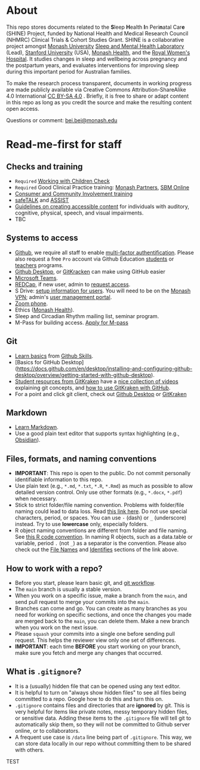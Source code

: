 # About
This repo stores documents related to the **S**leep **H**ealth **I**n Peri**n**atal Car**e** (SHINE) Project, funded by National Health and Medical Research Council (NHMRC) Clinical Trials & Cohort Studies Grant. SHINE is a collaborative project amongst [Monash University](https://www.monash.edu/) [Sleep and Mental Health Laboratory](https://www.monash.edu/turner-institute/bei-bei-lab) (Lead), [Stanford University](https://med.stanford.edu/insomnia.html) (USA), [Monash Health](https://monashwomens.org), and the [Royal Women's Hospital](https://thewomens.org.au). It studies changes in sleep and wellbeing across pregnancy and the postpartum years, and evaluates interventions for improving sleep during this important period for Australian families.

To make the research process transparent, documents in working progress are made publicly available via Creative Commons Attribution-ShareAlike 4.0 International [CC BY-SA 4.0](https://creativecommons.org/licenses/by-sa/4.0/) . Briefly, it is free to share or adapt content in this repo as long as you credit the source and make the resulting content open access.

Questions or comment: bei.bei@monash.edu

# Read-me-first for staff
## Checks and training
- `Required` [Working with Children Check](https://www.workingwithchildren.vic.gov.au)
- `Required` Good Clinical Practice training: [Monash Partners](https://monashpartners.org.au/education-training-and-events/good-clinical-practice-in-clinical-trials/), [SBM Online](https://www.sbm.org/training/good-clinical-practice-for-social-and-behavioral-research-elearning-course)
- [Consumer and Community Involvement training](https://monashpartners.org.au/education-training-and-events/cci/)
- [safeTALK](https://www.monash.edu/students/support/health/mental-health/programs/safetalk-suicide-awareness) and [ASSIST](https://www.livingworks.com.au/programs/asist/)
- [Guidelines on creating accessible content](https://www.vic.gov.au/make-content-accessible) for individuals with auditory, cognitive, physical, speech, and visual impairments.
- TBC

## Systems to access
- [Github](https://github.com/), we require all staff to enable [multi-factor authentification](https://docs.github.com/en/authentication/securing-your-account-with-two-factor-authentication-2fa/configuring-two-factor-authentication). Please also request a free `Pro` account via Github Education [students](https://education.github.com/students) or [teachers](https://education.github.com/teachers) programs.
- [Github Desktop](https://desktop.github.com/),  or [GitKracken](https://www.gitkraken.com/download) can make using GitHub easier
- [Microsoft Teams](https://www.microsoft.com/en-au/microsoft-teams/).
- [REDCap](https://redcap.helix.monash.edu), if new user, admin to [request access](https://servicedeskonline-myit.onbmc.com/dwp/app/#/srm/profile/SRGAA5V0G7HC6AOIWNGLOIBI7PHY36/srm).
- S Drive: [setup information for users](https://www.monash.edu/esolutions/data-storage/how-to-map-s-drive). You will need to be on the [Monash VPN](https://www.monash.edu/esolutions/network/vpn); admin's [user management portal](https://groupadmin.monash.edu/).
- [Zoom phone](https://www.monash.edu/esolutions/phones/zoom-phone).
- Ethics ([Monash Health](https://au.forms.ethicalreviewmanager.com/Account/Login)).
- Sleep and Circadian Rhythm mailing list, seminar program.
- M-Pass for building access. [Apply for M-pass](https://www.monash.edu/students/support/connect/id/get)

## Git
- [Learn basics](https://github.com/skills/introduction-to-github) from [Github Skills](https://github.com/skills). 
- [Basics for GitHub Desktop] (https://docs.github.com/en/desktop/installing-and-configuring-github-desktop/overview/getting-started-with-github-desktop).
- [Student resources from GitKraken](https://www.gitkraken.com/resources/student-resources) have a [nice collection of videos](https://www.gitkraken.com/learn/git/tutorials) explaining git concepts, and [how to use GitKraken with GitHub](https://www.gitkraken.com/integrations/github).
- For a point and click git client, check out [Github Desktop](https://help.github.com/en/desktop/getting-started-with-github-desktop) or [GitKraken](https://www.gitkraken.com)

## Markdown
- [Learn Markdown](https://github.com/adam-p/markdown-here/wiki/Markdown-Cheatsheet).
- Use a good plain text editor that supports syntax highlighting (e.g., [Obsidian](https://obsidian.md)). 

## Files, formats, and naming conventions
- **IMPORTANT**: This repo is open to the public. Do not commit personally identifiable information to this repo.
- Use plain text (e.g., `*.md`, `*.txt`, `*.R`, `*.Rmd`) as much as possible to allow detailed version control. Only use other formats (e.g., `*.docx`, `*.pdf`) when necessary.
- Stick to strict folder/file naming convention. Problems with folder/file naming could lead to data loss.  Read [this link here](https://developers.google.com/style/filenames). Do not use special characters, period, or spaces. You can use `-` (dash) or `_` (underscore) instead. Try to use **lowercase** only, especially folders.
- R object naming conventions are different from folder and file naming. See [this R code convention](https://google.github.io/styleguide/Rguide.xml). In naming R objects, such as a data.table or variable, period `.` (not `_`) as a separator is the convention. Please also check out the [File Names](https://google.github.io/styleguide/Rguide.xml#filenames) and [Identifies](https://google.github.io/styleguide/Rguide.xml#identifiers) sections of the link above.

## How to work with a repo?
- Before you start, please learn basic git, and [git workflow](https://guides.github.com/introduction/flow/).
- The `main` branch is usually a stable version. 
- When you work on a specific issue, make a branch from the `main`, and send pull request to merge your commits into the `main`.
- Branches can come and go. You can create as many branches as you need for working on specific sections, and once the changes you made are merged back to the `main`, you can delete them. Make a new branch when you work on the next issue.
- Please `squash` your commits into a single one before sending pull request. This helps the reviewer view only one set of differences.
- **IMPORTANT**: each time **BEFORE** you start working on your branch, make sure you fetch and merge any changes that occurred.

## What is `.gitignore`?
- It is a (usually) hidden file that can be opened using any text editor. 
- It is helpful to turn on "always show hidden files" to see all files being committed to a repo. Google how to do this and turn this on.
- `.gitignore` contains files and directories that are **ignored** by git. This is very helpful for items like private notes, messy temporary hidden files, or sensitive data. Adding these items to the `.gitignore` file will tell git to automatically skip them, so they will not be committed to Github server online, or to collaborators.
- A frequent use case is `/data` line being part of `.gitignore`. This way, we can store data locally in our repo without committing them to be shared with others.




TEST
